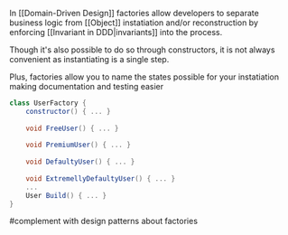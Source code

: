 In [[Domain-Driven Design]] factories allow developers to separate business logic from [[Object]] instatiation and/or reconstruction by enforcing [[Invariant in DDD|invariants]] into the process.

Though it's also possible to do so through constructors, it is not always convenient as instantiating is a single step.

Plus, factories allow you to name the states possible for your instatiation making documentation and testing easier

```C#
class UserFactory {
	constructor() { ... }
	
	void FreeUser() { ... }
	
	void PremiumUser() { ... }
	
	void DefaultyUser() { ... }
	
	void ExtremellyDefaultyUser() { ... }
	...
	User Build() { ... }
}
```

#complement with design patterns about factories